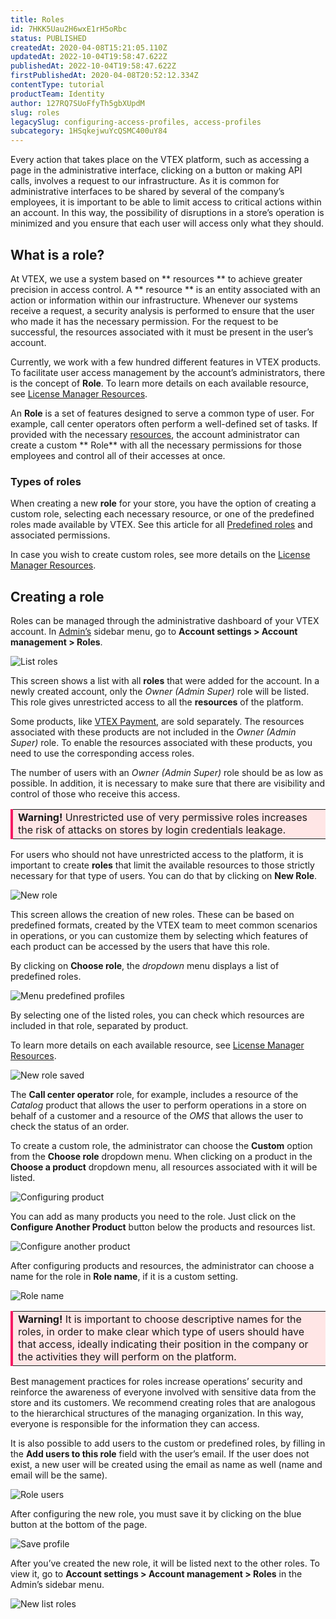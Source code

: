 ```yaml
---
title: Roles
id: 7HKK5Uau2H6wxE1rH5oRbc
status: PUBLISHED
createdAt: 2020-04-08T15:21:05.110Z
updatedAt: 2022-10-04T19:58:47.622Z
publishedAt: 2022-10-04T19:58:47.622Z
firstPublishedAt: 2020-04-08T20:52:12.334Z
contentType: tutorial
productTeam: Identity
author: 127RQ7SUoFfyTh5gbXUpdM
slug: roles
legacySlug: configuring-access-profiles, access-profiles
subcategory: 1HSqkejwuYcQSMC400uY84
---
```


Every action that takes place on the VTEX platform, such as accessing a page in the administrative interface, clicking on a button or making API calls, involves a request to our infrastructure. As it is common for administrative interfaces to be shared by several of the company’s employees, it is important to be able to limit access to critical actions within an account. In this way, the possibility of disruptions in a store’s operation is minimized and you ensure that each user will access only what they should.

## What is a role?

At VTEX, we use a system based on ** resources ** to achieve greater precision in access control. A ** resource ** is an entity associated with an action or information within our infrastructure. Whenever our systems receive a request, a security analysis is performed to ensure that the user who made it has the necessary permission. For the request to be successful, the resources associated with it must be present in the user’s account.

Currently, we work with a few hundred different features in VTEX products. To facilitate user access management by the account’s administrators, there is the concept of **Role**. To learn more details on each available resource, see [License Manager Resources](https://help.vtex.com/en/tutorial/license-manager-resources--3q6ztrC8YynQf6rdc6euk3#).

An **Role** is a set of features designed to serve a common type of user. For example, call center operators often perform a well-defined set of tasks. If provided with the necessary [resources](https://help.vtex.com/en/tutorial/license-manager-resources--3q6ztrC8YynQf6rdc6euk3#), the account administrator can create a custom ** Role** with all the necessary permissions for those employees and control all of their accesses at once.

### Types of roles

When creating a new **role** for your store, you have the option of creating a custom role, selecting each necessary resource, or one of the predefined roles made available by VTEX. See this article for all [Predefined roles](https://help.vtex.com/en/tutorial/predefined-roles--jGDurZKJHvHJS13LnO7Dy#) and associated permissions.

In case you wish to create custom roles, see more details on the [License Manager Resources](https://help.vtex.com/en/tutorial/license-manager-resources--3q6ztrC8YynQf6rdc6euk3#).

## Creating a role

Roles can be managed through the administrative dashboard of your VTEX account. In [Admin’s](https://help.vtex.com/subcategory/admin-overview--Se4oi5LroIII2Ei0uGAoE) sidebar menu, go to **Account settings > Account management > Roles**.

![List roles](//images.ctfassets.net/alneenqid6w5/5SsjVcIztKJQ3yxY1udwOH/8221fd52b20d28b39952ad447fa0424c/List_roles.png)

This screen shows a list with all **roles** that were added for the account. In a newly created account, only the *Owner (Admin Super)* role will be listed. This role gives unrestricted access to all the **resources** of the platform.

<div class="alert alert-warning">
Some products, like <a href="https://help.vtex.com/en/tracks/vtex-payment--7iCCIoIZFmd9OabU6QlmXu/1lZWKCGdy7xpYjukTLfFJL">VTEX Payment</a>, are sold separately. The resources associated with these products are not included in the <i>Owner (Admin Super)</i> role. To enable the resources associated with these products, you need to use the corresponding access roles.
</div>

The number of users with an *Owner (Admin Super)* role should be as low as possible. In addition, it is necessary to make sure that there are visibility and control of those who receive this access.

<table>
  <tr>
    <td style="border-left: 4px solid #F71963;" bgcolor="#FFE6E6"> <b>Warning!</b> Unrestricted use of very permissive roles increases the risk of attacks on stores by login credentials leakage.</td>
  </tr>
</table>

For users who should not have unrestricted access to the platform, it is important to create **roles** that limit the available resources to those strictly necessary for that type of users. You can do that by clicking on **New Role**.

![New role](//images.ctfassets.net/alneenqid6w5/1UGqU2dlXOZGUhGinBv8IN/d8b9a082f038af71a57b2813d61a9fcc/New_role.png)

This screen allows the creation of new roles. These can be based on predefined formats, created by the VTEX team to meet common scenarios in operations, or you can customize them by selecting which features of each product can be accessed by the users that have this role.

By clicking on **Choose role**, the *dropdown* menu displays a list of predefined roles.

![Menu predefined profiles](//images.ctfassets.net/alneenqid6w5/4XGZb5WvW216z8RfX5Vp3c/7d40a4c6d0adb10c4a4fe0723fc1bb51/last_with_shadow_Wed_Apr__8_17_01_12_-03_2020.png)

By selecting one of the listed roles, you can check which resources are included in that role, separated by product.

<div class="alert alert-info">
  To learn more details on each available resource, see <a href="https://help.vtex.com/en/tutorial/license-manager-resources--3q6ztrC8YynQf6rdc6euk3">License Manager Resources</a>.
</div>

![New role saved](//images.ctfassets.net/alneenqid6w5/5biL3DriciSnHKbgHvV2PE/a4452a13454d847c991800db970f0a7e/New_role_saved.png)

The **Call center operator** role, for example, includes a resource of the *Catalog* product that allows the user to perform operations in a store on behalf of a customer and a resource of the *OMS* that allows the user to check the status of an order.

To create a custom role, the administrator can choose the **Custom** option from the **Choose role** dropdown menu. When clicking on a product in the **Choose a product** dropdown menu, all resources associated with it will be listed.

![Configuring product](//images.ctfassets.net/alneenqid6w5/1VE4awGJHyrsR2OkYwAzRQ/d03c6a1a56b6d18039e3dcbd3b7dbb43/last_with_shadow_Wed_Apr__8_17_12_33_-03_2020.png)

You can add as many products you need to the role. Just click on the **Configure Another Product** button below the products and resources list.

![Configure another product](//images.ctfassets.net/alneenqid6w5/Dsc2k29SxUDKB8t6VXScn/c0e5126dd09c37e32d94e097ffc21c84/last_with_shadow_Wed_Apr__8_17_13_09_-03_2020.png)

After configuring products and resources, the administrator can choose a name for the role in **Role name**, if it is a custom setting.

![Role name](//images.ctfassets.net/alneenqid6w5/gTuv92HFXKn4jklYX0Hzj/7a6fb49f9f0a61bc0f51321c1ab1d390/Role_name.png)

<table>
  <tr>
    <td style="border-left: 4px solid #F71963;" bgcolor="#FFE6E6"> <b>Warning!</b> It is important to choose descriptive names for the roles, in order to make clear which type of users should have that access, ideally indicating their position in the company or the activities they will perform on the platform.</td>
  </tr>
</table>

Best management practices for roles increase operations’ security and reinforce the awareness of everyone involved with sensitive data from the store and its customers. We recommend creating roles that are analogous to the hierarchical structures of the managing organization. In this way, everyone is responsible for the information they can access.

It is also possible to add users to the custom or predefined roles, by filling in the **Add users to this role** field with the user’s email. If the user does not exist, a new user will be created using the email as name as well (name and email will be the same).

![Role users](//images.ctfassets.net/alneenqid6w5/1lSnygEawddufMz9IZ45Mj/af25bb3f499bc71be10dd1707d6ddeb6/last_with_shadow_Wed_Apr__8_17_25_08_-03_2020.png)

After configuring the new role, you must save it by clicking on the blue button at the bottom of the page.

![Save profile](//images.ctfassets.net/alneenqid6w5/68NycUF3T52sg96R6HDIna/910ec9e690127479753a4b7900319afa/last_with_shadow_Wed_Apr__8_17_33_36_-03_2020.png)

After you’ve created the new role, it will be listed next to the other roles. To view it, go to **Account settings > Account management > Roles** in the Admin’s sidebar menu.

![New list roles](//images.ctfassets.net/alneenqid6w5/3uQ5SvsqjpFCSJimcg9naY/fc6c4356fe38252d09c804ea39b89b45/New_list_roles.png)

